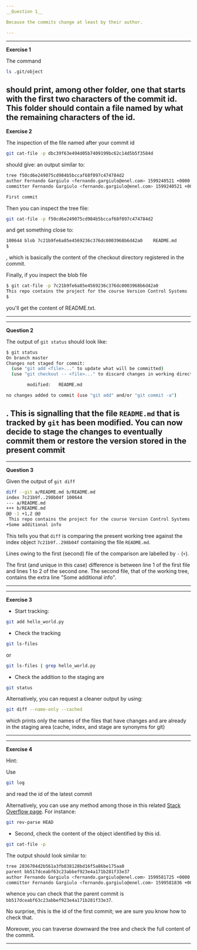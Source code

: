```yaml
---
__Question 1__

Because the commits change at least by their author.

--- 
```




---
__Exercise 1__


The command

```bash
ls .git/object
```

should print, among other folder, one that starts with the first two characters of the commit id.
This folder should contain a file named by what the remaining characters of the id.
---


__Exercise 2__

The inspection of the file named after your commit id

```bash
git cat-file -p dbc39f63e494d05b7409199bc62c14d5b5f3584d
```

should give: an output similar to:


```bash
tree f50cd6e249075cd984b5bccaf68f097c474784d2
author Fernando Gargiulo <fernando.gargiulo@enel.com> 1599240521 +0000
committer Fernando Gargiulo <fernando.gargiulo@enel.com> 1599240521 +0000

First commit

```

Then you can inspect the tree file:

```bash
git cat-file -p f50cd6e249075cd984b5bccaf68f097c474784d2
```
and get something close to:

```bash
100644 blob 7c21b9fe6a85e4569236c376dc0003968b6d42a0    README.md
$
```
, which is basically the content of the checkout directory registered in the commit.


Finally, if you inspect the blob file 

```bash
$ git cat-file -p 7c21b9fe6a85e4569236c376dc0003968b6d42a0
This repo contains the project for the course Version Control Systems
$
```

you'll get the content of README.txt.


---



---

__Question 2__

The output of `git status` should look like:

```bash
$ git status
On branch master
Changes not staged for commit:
  (use "git add <file>..." to update what will be committed)
  (use "git checkout -- <file>..." to discard changes in working directory)

        modified:   README.md

no changes added to commit (use "git add" and/or "git commit -a")
```

. This is signalling that the file `README.md` that is tracked by `git` has been modified. 
You can now decide to stage the changes to eventually commit them
 or restore the version stored in the present commit
---


---

__Question 3__

Given the output of ``git diff``

```bash
diff --git a/README.md b/README.md
index 7c21b9f..298b04f 100644
--- a/README.md
+++ b/README.md
@@ -1 +1,2 @@
 This repo contains the project for the course Version Control Systems
+Some additional info
```

This tells you that ``diff`` is comparing the present working tree against the index object
 `7c21b9f..298b04f` containing the file `README.md`.
 
Lines owing to the first (second) file of the comparison are labelled by ``-`` (``+``).

The first (and unique in this case) difference is between line 1 of the first file
 and lines 1 to 2 of the second one. The second file, that of the working tree, 
 contains the extra line "Some additional info".

---


___


__Exercise 3__

- Start tracking:
```bash
git add hello_world.py
```

- Check the tracking
```bash
git ls-files
```

 or

```bash
git ls-files | grep hello_world.py
```

- Check the addition to the staging are

```bash
git status
```
Alternatively, you can request a cleaner output by using:

```bash
git diff --name-only --cached
``` 

which prints only the names of the files that have changes and are already in the staging area
(cache, index, and stage are synonyms for git)
___


___

__Exercise 4__

Hint:

Use 
```bash
git log
```

and read the id of the latest commit

Alternatively, you can use any method among those in this related [Stack Overflow page](https://stackoverflow.com/questions/1967967/git-command-to-display-head-commit-id).
For instance:

```bash
git rev-parse HEAD
```
 
- Second, check the content of the object identified by this id.

```bash
git cat-file -p 
```

The output should look similar to:

```bash
tree 2836704d2b561a3fb838128bd16f5a86be175aa0
parent bb517dceabf63c23abbef923e4a171b281f33e37
author Fernando Gargiulo <fernando.gargiulo@enel.com> 1599581725 +0000
committer Fernando Gargiulo <fernando.gargiulo@enel.com> 1599581836 +0000
```

whence you can check that the parent commit is ``bb517dceabf63c23abbef923e4a171b281f33e37``.

No surprise, this is the id of the first commit; we are sure you know how to check that.

Moreover, you can traverse downward the tree and check the full content of the commit.
___

